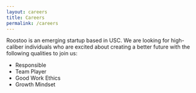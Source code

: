 ```yaml
---
layout: careers
title: Careers
permalink: /careers
---
```


Roostoo is an emerging startup based in USC. We are looking for high-caliber individuals who are excited about creating a better future with the following qualities to join us:

* Responsible
* Team Player
* Good Work Ethics
* Growth Mindset